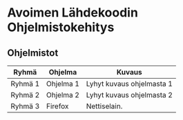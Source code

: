 # Avoimen Lähdekoodin Ohjelmistokehitys

## Ohjelmistot

| Ryhmä      | Ohjelma         | Kuvaus                                 |
|------------|-----------------|----------------------------------------|
| Ryhmä 1    | Ohjelma 1       | Lyhyt kuvaus ohjelmasta 1              |
| Ryhmä 2    | Ohjelma 2       | Lyhyt kuvaus ohjelmasta 2              |
| Ryhmä 3    | Firefox         | Nettiselain.                           |
